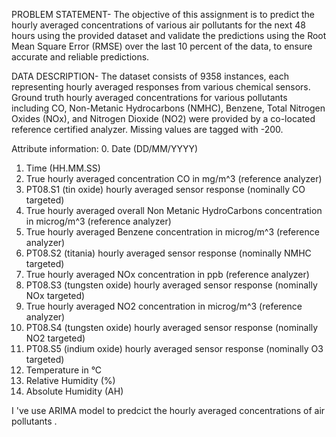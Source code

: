 PROBLEM STATEMENT-
The objective of this assignment is to predict the hourly averaged concentrations of various air pollutants for the next 48 hours using the provided dataset and  validate the predictions using the Root Mean Square Error (RMSE) over the last 10 percent
of the data, to ensure accurate and reliable predictions.

DATA DESCRIPTION-
The dataset consists of 9358 instances, each representing hourly averaged responses from
various chemical sensors. Ground truth hourly averaged concentrations for various pollutants
including CO, Non-Metanic Hydrocarbons (NMHC), Benzene, Total Nitrogen Oxides (NOx), and
Nitrogen Dioxide (NO2) were provided by a co-located reference certified analyzer. Missing
values are tagged with -200.

Attribute information:
0. Date (DD/MM/YYYY)
1. Time (HH.MM.SS)
2. True hourly averaged concentration CO in mg/m^3 (reference analyzer)
3. PT08.S1 (tin oxide) hourly averaged sensor response (nominally CO targeted)
4. True hourly averaged overall Non Metanic HydroCarbons concentration in microg/m^3
(reference analyzer)
5. True hourly averaged Benzene concentration in microg/m^3 (reference analyzer)
6. PT08.S2 (titania) hourly averaged sensor response (nominally NMHC targeted)
7. True hourly averaged NOx concentration in ppb (reference analyzer)
8. PT08.S3 (tungsten oxide) hourly averaged sensor response (nominally NOx targeted)
9. True hourly averaged NO2 concentration in microg/m^3 (reference analyzer)
10. PT08.S4 (tungsten oxide) hourly averaged sensor response (nominally NO2 targeted)
11. PT08.S5 (indium oxide) hourly averaged sensor response (nominally O3 targeted)
12. Temperature in °C
13. Relative Humidity (%)
14. Absolute Humidity (AH)

I 've use ARIMA model to predcict the hourly averaged concentrations of air pollutants .

